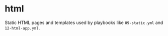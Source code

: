 # html

Static HTML pages and templates used by playbooks like `09-static.yml` and `12-html-app.yml`.
